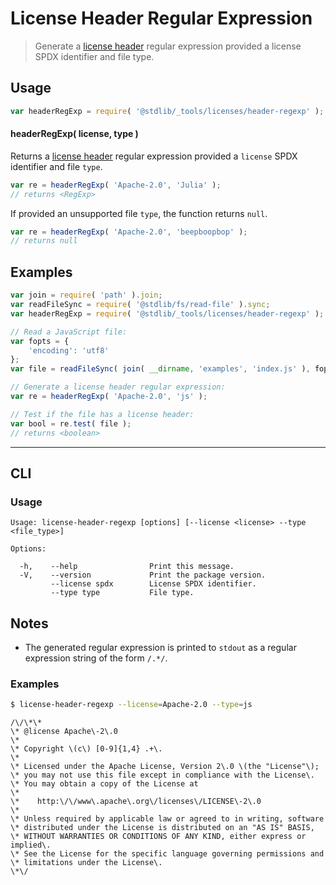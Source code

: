 <!--

@license Apache-2.0

Copyright (c) 2018 The Stdlib Authors.

Licensed under the Apache License, Version 2.0 (the "License");
you may not use this file except in compliance with the License.
You may obtain a copy of the License at

   http://www.apache.org/licenses/LICENSE-2.0

Unless required by applicable law or agreed to in writing, software
distributed under the License is distributed on an "AS IS" BASIS,
WITHOUT WARRANTIES OR CONDITIONS OF ANY KIND, either express or implied.
See the License for the specific language governing permissions and
limitations under the License.

-->

# License Header Regular Expression

> Generate a [license header][@stdlib/_tools/licenses/header] regular expression provided a license SPDX identifier and file type.

<!-- Section to include introductory text. Make sure to keep an empty line after the intro `section` element and another before the `/section` close. -->

<section class="intro">

</section>

<!-- /.intro -->

<!-- Package usage documentation. -->

<section class="usage">

## Usage

```javascript
var headerRegExp = require( '@stdlib/_tools/licenses/header-regexp' );
```

#### headerRegExp( license, type )

Returns a [license header][@stdlib/_tools/licenses/header] regular expression provided a `license` SPDX identifier and file `type`.

```javascript
var re = headerRegExp( 'Apache-2.0', 'Julia' );
// returns <RegExp>
```

If provided an unsupported file `type`, the function returns `null`.

```javascript
var re = headerRegExp( 'Apache-2.0', 'beepboopbop' );
// returns null
```

</section>

<!-- /.usage -->

<!-- Package usage notes. Make sure to keep an empty line after the `section` element and another before the `/section` close. -->

<section class="notes">

</section>

<!-- /.notes -->

<!-- Package usage examples. -->

<section class="examples">

## Examples

<!-- eslint no-undef: "error" -->

```javascript
var join = require( 'path' ).join;
var readFileSync = require( '@stdlib/fs/read-file' ).sync;
var headerRegExp = require( '@stdlib/_tools/licenses/header-regexp' );

// Read a JavaScript file:
var fopts = {
    'encoding': 'utf8'
};
var file = readFileSync( join( __dirname, 'examples', 'index.js' ), fopts );

// Generate a license header regular expression:
var re = headerRegExp( 'Apache-2.0', 'js' );

// Test if the file has a license header:
var bool = re.test( file );
// returns <boolean>
```

</section>

<!-- /.examples -->

<!-- Section for describing a command-line interface. -->

* * *

<section class="cli">

## CLI

<!-- CLI usage documentation. -->

<section class="usage">

### Usage

```text
Usage: license-header-regexp [options] [--license <license> --type <file_type>]

Options:

  -h,    --help                Print this message.
  -V,    --version             Print the package version.
         --license spdx        License SPDX identifier.
         --type type           File type.
```

</section>

<!-- /.usage -->

<!-- CLI usage notes. Make sure to keep an empty line after the `section` element and another before the `/section` close. -->

<section class="notes">

## Notes

-   The generated regular expression is printed to `stdout` as a regular expression string of the form `/.*/`.

</section>

<!-- /.notes -->

<!-- CLI usage examples. -->

<section class="examples">

### Examples

```bash
$ license-header-regexp --license=Apache-2.0 --type=js
```

```text
/\/\*\*
\* @license Apache\-2\.0
\*
\* Copyright \(c\) [0-9]{1,4} .+\.
\*
\* Licensed under the Apache License, Version 2\.0 \(the "License"\);
\* you may not use this file except in compliance with the License\.
\* You may obtain a copy of the License at
\*
\*    http:\/\/www\.apache\.org\/licenses\/LICENSE\-2\.0
\*
\* Unless required by applicable law or agreed to in writing, software
\* distributed under the License is distributed on an "AS IS" BASIS,
\* WITHOUT WARRANTIES OR CONDITIONS OF ANY KIND, either express or implied\.
\* See the License for the specific language governing permissions and
\* limitations under the License\.
\*\/
```

</section>

<!-- /.examples -->

</section>

<!-- /.cli -->

<!-- Section to include cited references. If references are included, add a horizontal rule *before* the section. Make sure to keep an empty line after the `section` element and another before the `/section` close. -->

<section class="references">

</section>

<!-- /.references -->

<!-- Section for related `stdlib` packages. Do not manually edit this section, as it is automatically populated. -->

<section class="related">

</section>

<!-- /.related -->

<!-- Section for all links. Make sure to keep an empty line after the `section` element and another before the `/section` close. -->

<section class="links">

[@stdlib/_tools/licenses/header]: https://github.com/stdlib-js/stdlib/tree/develop/lib/node_modules/%40stdlib/_tools/licenses/header

</section>

<!-- /.links -->
